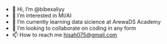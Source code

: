 - 👋 Hi, I’m @bibexaliyy
- 👀 I’m interested in Ml/AI
- 🌱 I’m currently learning data sicience at ArewaDS Academy
- 💞️ I’m looking to collaborate on coding in any form
- 📫 How to reach me hisah075@gmail.com
<!---
bibexaliyy/bibexaliyy is a ✨ special ✨ repository because its `README.md` (this file) appears on your GitHub profile.
You can click the Preview link to take a look at your changes.
--->
